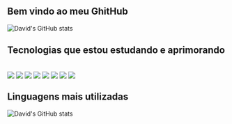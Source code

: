 ## Bem vindo ao meu GhitHub

![David's GitHub stats](https://github-readme-stats.vercel.app/api?username=porteladavidr&show_icons=true&theme=dark)

## Tecnologias que estou estudando e aprimorando

<div style="display: inline-block"><br/>
<img align="center" alt"Python" src="https://img.shields.io/badge/Python-3776AB?style=for-the-badge&logo=python&logoColor=white">
<img align="center" alt"PowerShell" src="https://img.shields.io/badge/Powershell-2CA5E0?style=for-the-badge&logo=powershell&logoColor=white">
<img align="center" alt"Azure" src="https://img.shields.io/badge/Microsoft_Azure-0089D6?style=for-the-badge&logo=microsoft-azure&logoColor=white">
<img align="center" alt"C#" src="https://img.shields.io/badge/C%23-239120?style=for-the-badge&logo=c-sharp&logoColor=white">
<img align="center" alt"HTML" src="https://img.shields.io/badge/HTML-239120?style=for-the-badge&logo=html5&logoColor=white">
<img align="center" alt"JavaScript" src="https://img.shields.io/badge/JavaScript-F7DF1E?style=for-the-badge&logo=javascript&logoColor=black">
<img align="center" alt"Linux" src="https://img.shields.io/badge/Linux-FCC624?style=for-the-badge&logo=linux&logoColor=black">
<img align="center" alt"Linux" src="https://img.shields.io/badge/Cyber%20Security-EE0000?style=for-the-badge&logo=redhat&logoColor=white">
</div>

## Linguagens mais utilizadas
![David's GitHub stats](https://github-readme-stats.vercel.app/api/top-langs/?username=porteladavidr&theme=blue-green)
